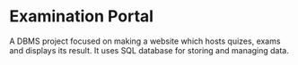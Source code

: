 # Examination Portal
A DBMS project focused on making a website which hosts quizes, exams and displays its result.
It uses SQL database for storing and managing data.
